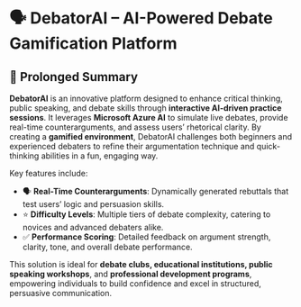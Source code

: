 # 🗣 DebatorAI – AI-Powered Debate Gamification Platform

## 📝 Prolonged Summary
**DebatorAI** is an innovative platform designed to enhance critical thinking, public speaking, and debate skills through **interactive AI-driven practice sessions**. It leverages **Microsoft Azure AI** to simulate live debates, provide real-time counterarguments, and assess users’ rhetorical clarity. By creating a **gamified environment**, DebatorAI challenges both beginners and experienced debaters to refine their argumentation technique and quick-thinking abilities in a fun, engaging way.

Key features include:
- 🗣 **Real-Time Counterarguments**: Dynamically generated rebuttals that test users’ logic and persuasion skills.  
- ⭐ **Difficulty Levels**: Multiple tiers of debate complexity, catering to novices and advanced debaters alike.  
- ✅ **Performance Scoring**: Detailed feedback on argument strength, clarity, tone, and overall debate performance.

This solution is ideal for **debate clubs, educational institutions, public speaking workshops**, and **professional development programs**, empowering individuals to build confidence and excel in structured, persuasive communication.
